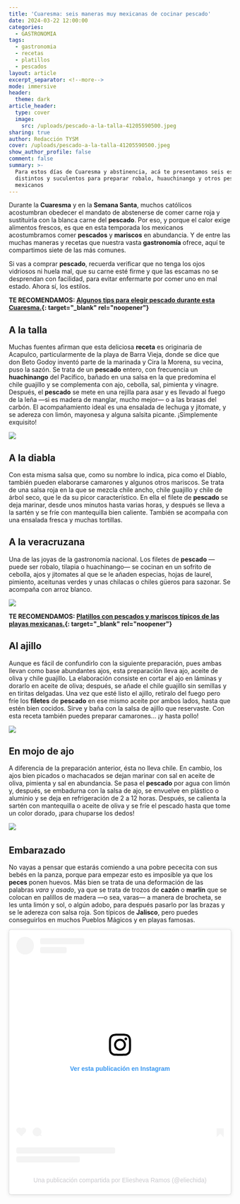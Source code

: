 ```yaml
---
title: 'Cuaresma: seis maneras muy mexicanas de cocinar pescado'
date: 2024-03-22 12:00:00
categories:
  - GASTRONOMIA
tags:
  - gastronomia
  - recetas
  - platillos
  - pescados
layout: article
excerpt_separator: <!--more-->
mode: immersive
header:
  theme: dark
article_header:
  type: cover
  image:
    src: /uploads/pescado-a-la-talla-41205590500.jpeg
sharing: true
author: Redacción TYSM
cover: /uploads/pescado-a-la-talla-41205590500.jpeg
show_author_profile: false
comment: false
summary: >-
  Para estos días de Cuaresma y abstinencia, acá te presentamos seis estilos
  distintos y suculentos para preparar robalo, huauchinango y otros pescados
  mexicanos
---
```

Durante la **Cuaresma** y en la **Semana Santa**, muchos católicos acostumbran obedecer el mandato de abstenerse de comer carne roja y sustituirla con la blanca carne del **pescado**. Por eso, y porque el calor exige alimentos frescos, es que en esta temporada los mexicanos acostumbramos comer **pescados** y **mariscos** en abundancia. Y de entre las muchas maneras y recetas que nuestra vasta **gastronomía** ofrece, aquí te compartimos siete de las más comunes.

Si vas a comprar **pescado**, recuerda verificar que no tenga los ojos vidriosos ni huela mal, que su carne esté firme y que las escamas no se desprendan con facilidad, para evitar enfermarte por comer uno en mal estado. Ahora sí, los estilos.

**TE RECOMENDAMOS: [Algunos tips para elegir pescado durante esta Cuaresma.](https://blog.tonoysumariachi.com/gastronomia/2024/02/16/algunos-tips-para-elegir-pescado-durante-esta-cuaresma.html){: target="_blank" rel="noopener"}**

## A la talla

Muchas fuentes afirman que esta deliciosa **receta** es originaria de Acapulco, particularmente de la playa de Barra Vieja, donde se dice que don Beto Godoy inventó parte de la marinada y Cira la Morena, su vecina, puso la sazón. Se trata de un **pescado** entero, con frecuencia un **huachinango** del Pacífico, bañado en una salsa en la que predomina el chile guajillo y se complementa con ajo, cebolla, sal, pimienta y vinagre. Después, el **pescado** se mete en una rejilla para asar y es llevado al fuego de la leña —si es madera de manglar, mucho mejor— o a las brasas del carbón. El acompañamiento ideal es una ensalada de lechuga y jitomate, y se adereza con limón, mayonesa y alguna salsita picante. ¡Simplemente exquisito!

![](https://upload.wikimedia.org/wikipedia/commons/d/dd/Pescado_a_la_talla.jpg)

## A la diabla

Con esta misma salsa que, como su nombre lo indica, pica como el Diablo, también pueden elaborarse camarones y algunos otros mariscos. Se trata de una salsa roja en la que se mezcla chile ancho, chile guajillo y chile de árbol seco, que le da su picor característico. En ella el filete de **pescado** se deja marinar, desde unos minutos hasta varias horas, y después se lleva a la sartén y se fríe con mantequilla bien caliente. También se acompaña con una ensalada fresca y muchas tortillas.

## A la veracruzana

Una de las joyas de la gastronomía nacional. Los filetes de **pescado** —puede ser robalo, tilapia o huachinango— se cocinan en un sofrito de cebolla, ajos y jitomates al que se le añaden especias, hojas de laurel, pimiento, aceitunas verdes y unas chilacas o chiles güeros para sazonar. Se acompaña con arroz blanco.

![](https://upload.wikimedia.org/wikipedia/commons/thumb/9/99/Pescado_a_la_veracruzana.jpg/667px-Pescado_a_la_veracruzana.jpg)

**TE RECOMENDAMOS:&nbsp;[Platillos con pescados y mariscos típicos de las playas mexicanas.](https://blog.tonoysumariachi.com/gastronomia/2023/03/28/platillos-con-pescados-y-mariscos-tipicos-de-las-playas-mexicanas.html){: target="_blank" rel="noopener"}**

## Al ajillo

Aunque es fácil de confundirlo con la siguiente preparación, pues ambas llevan como base abundantes ajos, esta preparación lleva ajo, aceite de oliva y chile guajillo. La elaboración consiste en cortar el ajo en láminas y dorarlo en aceite de oliva; después, se añade el chile guajillo sin semillas y en tiritas delgadas. Una vez que esté listo el ajillo, retíralo del fuego pero fríe los **filetes** de **pescado** en ese mismo aceite por ambos lados, hasta que estén bien cocidos. Sirve y baña con la salsa de ajillo que reservaste. Con esta receta también puedes preparar camarones… ¡y hasta pollo!

![](https://upload.wikimedia.org/wikipedia/commons/thumb/3/3c/Las_gambas_al_ajillo%2C_t%C3%ADpica_tapa_espa%C3%B1ola.jpg/1024px-Las_gambas_al_ajillo%2C_t%C3%ADpica_tapa_espa%C3%B1ola.jpg)

## En mojo de ajo

A diferencia de la preparación anterior, ésta no lleva chile. En cambio, los ajos bien picados o machacados se dejan marinar con sal en aceite de oliva, pimienta y sal en abundancia. Se pasa el **pescado** por agua con limón y, después, se embadurna con la salsa de ajo, se envuelve en plástico o aluminio y se deja en refrigeración de 2 a 12 horas. Después, se calienta la sartén con mantequilla o aceite de oliva y se fríe el pescado hasta que tome un color dorado, ¡para chuparse los dedos!

![](https://upload.wikimedia.org/wikipedia/commons/thumb/4/49/Huachinango1.jpg/1024px-Huachinango1.jpg)&nbsp;

## Embarazado

No vayas a pensar que estarás comiendo a una pobre pececita con sus bebés en la panza, porque para empezar esto es imposible ya que los **peces** ponen huevos. Más bien se trata de una deformación de las palabras&nbsp;*vara* y *asado*, ya que se trata de trozos de **cazón** o **marlín** que se colocan en palillos de madera —o sea, varas— a manera de brocheta, se les unta limón y sol, o algún adobo, para después pasarlo por las brazas y se le adereza con salsa roja. Son típicos de **Jalisco**, pero puedes conseguirlos en muchos Pueblos Mágicos y en playas famosas.

<blockquote class="instagram-media" data-instgrm-captioned data-instgrm-permalink="https://www.instagram.com/reel/CwDZbPEAUiB/?utm_source=ig_embed&amp;utm_campaign=loading" data-instgrm-version="14" style=" background:#FFF; border:0; border-radius:3px; box-shadow:0 0 1px 0 rgba(0,0,0,0.5),0 1px 10px 0 rgba(0,0,0,0.15); margin: 1px; max-width:540px; min-width:326px; padding:0; width:99.375%; width:-webkit-calc(100% - 2px); width:calc(100% - 2px);"><div style="padding:16px;"> <a href="https://www.instagram.com/reel/CwDZbPEAUiB/?utm_source=ig_embed&amp;utm_campaign=loading" style=" background:#FFFFFF; line-height:0; padding:0 0; text-align:center; text-decoration:none; width:100%;" target="_blank"> <div style=" display: flex; flex-direction: row; align-items: center;"> <div style="background-color: #F4F4F4; border-radius: 50%; flex-grow: 0; height: 40px; margin-right: 14px; width: 40px;"></div> <div style="display: flex; flex-direction: column; flex-grow: 1; justify-content: center;"> <div style=" background-color: #F4F4F4; border-radius: 4px; flex-grow: 0; height: 14px; margin-bottom: 6px; width: 100px;"></div> <div style=" background-color: #F4F4F4; border-radius: 4px; flex-grow: 0; height: 14px; width: 60px;"></div></div></div><div style="padding: 19% 0;"></div> <div style="display:block; height:50px; margin:0 auto 12px; width:50px;"><svg width="50px" height="50px" viewBox="0 0 60 60" version="1.1" xmlns="https://www.w3.org/2000/svg" xmlns:xlink="https://www.w3.org/1999/xlink"><g stroke="none" stroke-width="1" fill="none" fill-rule="evenodd"><g transform="translate(-511.000000, -20.000000)" fill="#000000"><g><path d="M556.869,30.41 C554.814,30.41 553.148,32.076 553.148,34.131 C553.148,36.186 554.814,37.852 556.869,37.852 C558.924,37.852 560.59,36.186 560.59,34.131 C560.59,32.076 558.924,30.41 556.869,30.41 M541,60.657 C535.114,60.657 530.342,55.887 530.342,50 C530.342,44.114 535.114,39.342 541,39.342 C546.887,39.342 551.658,44.114 551.658,50 C551.658,55.887 546.887,60.657 541,60.657 M541,33.886 C532.1,33.886 524.886,41.1 524.886,50 C524.886,58.899 532.1,66.113 541,66.113 C549.9,66.113 557.115,58.899 557.115,50 C557.115,41.1 549.9,33.886 541,33.886 M565.378,62.101 C565.244,65.022 564.756,66.606 564.346,67.663 C563.803,69.06 563.154,70.057 562.106,71.106 C561.058,72.155 560.06,72.803 558.662,73.347 C557.607,73.757 556.021,74.244 553.102,74.378 C549.944,74.521 548.997,74.552 541,74.552 C533.003,74.552 532.056,74.521 528.898,74.378 C525.979,74.244 524.393,73.757 523.338,73.347 C521.94,72.803 520.942,72.155 519.894,71.106 C518.846,70.057 518.197,69.06 517.654,67.663 C517.244,66.606 516.755,65.022 516.623,62.101 C516.479,58.943 516.448,57.996 516.448,50 C516.448,42.003 516.479,41.056 516.623,37.899 C516.755,34.978 517.244,33.391 517.654,32.338 C518.197,30.938 518.846,29.942 519.894,28.894 C520.942,27.846 521.94,27.196 523.338,26.654 C524.393,26.244 525.979,25.756 528.898,25.623 C532.057,25.479 533.004,25.448 541,25.448 C548.997,25.448 549.943,25.479 553.102,25.623 C556.021,25.756 557.607,26.244 558.662,26.654 C560.06,27.196 561.058,27.846 562.106,28.894 C563.154,29.942 563.803,30.938 564.346,32.338 C564.756,33.391 565.244,34.978 565.378,37.899 C565.522,41.056 565.552,42.003 565.552,50 C565.552,57.996 565.522,58.943 565.378,62.101 M570.82,37.631 C570.674,34.438 570.167,32.258 569.425,30.349 C568.659,28.377 567.633,26.702 565.965,25.035 C564.297,23.368 562.623,22.342 560.652,21.575 C558.743,20.834 556.562,20.326 553.369,20.18 C550.169,20.033 549.148,20 541,20 C532.853,20 531.831,20.033 528.631,20.18 C525.438,20.326 523.257,20.834 521.349,21.575 C519.376,22.342 517.703,23.368 516.035,25.035 C514.368,26.702 513.342,28.377 512.574,30.349 C511.834,32.258 511.326,34.438 511.181,37.631 C511.035,40.831 511,41.851 511,50 C511,58.147 511.035,59.17 511.181,62.369 C511.326,65.562 511.834,67.743 512.574,69.651 C513.342,71.625 514.368,73.296 516.035,74.965 C517.703,76.634 519.376,77.658 521.349,78.425 C523.257,79.167 525.438,79.673 528.631,79.82 C531.831,79.965 532.853,80.001 541,80.001 C549.148,80.001 550.169,79.965 553.369,79.82 C556.562,79.673 558.743,79.167 560.652,78.425 C562.623,77.658 564.297,76.634 565.965,74.965 C567.633,73.296 568.659,71.625 569.425,69.651 C570.167,67.743 570.674,65.562 570.82,62.369 C570.966,59.17 571,58.147 571,50 C571,41.851 570.966,40.831 570.82,37.631"></path></g></g></g></svg></div><div style="padding-top: 8px;"> <div style=" color:#3897f0; font-family:Arial,sans-serif; font-size:14px; font-style:normal; font-weight:550; line-height:18px;">Ver esta publicación en Instagram</div></div><div style="padding: 12.5% 0;"></div> <div style="display: flex; flex-direction: row; margin-bottom: 14px; align-items: center;"><div> <div style="background-color: #F4F4F4; border-radius: 50%; height: 12.5px; width: 12.5px; transform: translateX(0px) translateY(7px);"></div> <div style="background-color: #F4F4F4; height: 12.5px; transform: rotate(-45deg) translateX(3px) translateY(1px); width: 12.5px; flex-grow: 0; margin-right: 14px; margin-left: 2px;"></div> <div style="background-color: #F4F4F4; border-radius: 50%; height: 12.5px; width: 12.5px; transform: translateX(9px) translateY(-18px);"></div></div><div style="margin-left: 8px;"> <div style=" background-color: #F4F4F4; border-radius: 50%; flex-grow: 0; height: 20px; width: 20px;"></div> <div style=" width: 0; height: 0; border-top: 2px solid transparent; border-left: 6px solid #f4f4f4; border-bottom: 2px solid transparent; transform: translateX(16px) translateY(-4px) rotate(30deg)"></div></div><div style="margin-left: auto;"> <div style=" width: 0px; border-top: 8px solid #F4F4F4; border-right: 8px solid transparent; transform: translateY(16px);"></div> <div style=" background-color: #F4F4F4; flex-grow: 0; height: 12px; width: 16px; transform: translateY(-4px);"></div> <div style=" width: 0; height: 0; border-top: 8px solid #F4F4F4; border-left: 8px solid transparent; transform: translateY(-4px) translateX(8px);"></div></div></div> <div style="display: flex; flex-direction: column; flex-grow: 1; justify-content: center; margin-bottom: 24px;"> <div style=" background-color: #F4F4F4; border-radius: 4px; flex-grow: 0; height: 14px; margin-bottom: 6px; width: 224px;"></div> <div style=" background-color: #F4F4F4; border-radius: 4px; flex-grow: 0; height: 14px; width: 144px;"></div></div></a><p style=" color:#c9c8cd; font-family:Arial,sans-serif; font-size:14px; line-height:17px; margin-bottom:0; margin-top:8px; overflow:hidden; padding:8px 0 7px; text-align:center; text-overflow:ellipsis; white-space:nowrap;"><a href="https://www.instagram.com/reel/CwDZbPEAUiB/?utm_source=ig_embed&amp;utm_campaign=loading" style=" color:#c9c8cd; font-family:Arial,sans-serif; font-size:14px; font-style:normal; font-weight:normal; line-height:17px; text-decoration:none;" target="_blank">Una publicación compartida por Eliesheva Ramos (@eliechida)</a></p></div></blockquote>